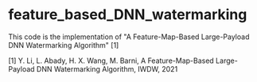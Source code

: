 # feature_based_DNN_watermarking

This code is the implementation of "A Feature-Map-Based Large-Payload DNN Watermarking Algorithm" [1]

[1] Y. Li, L. Abady, H. X. Wang, M. Barni, A Feature-Map-Based Large-Payload DNN Watermarking Algorithm, IWDW, 2021
